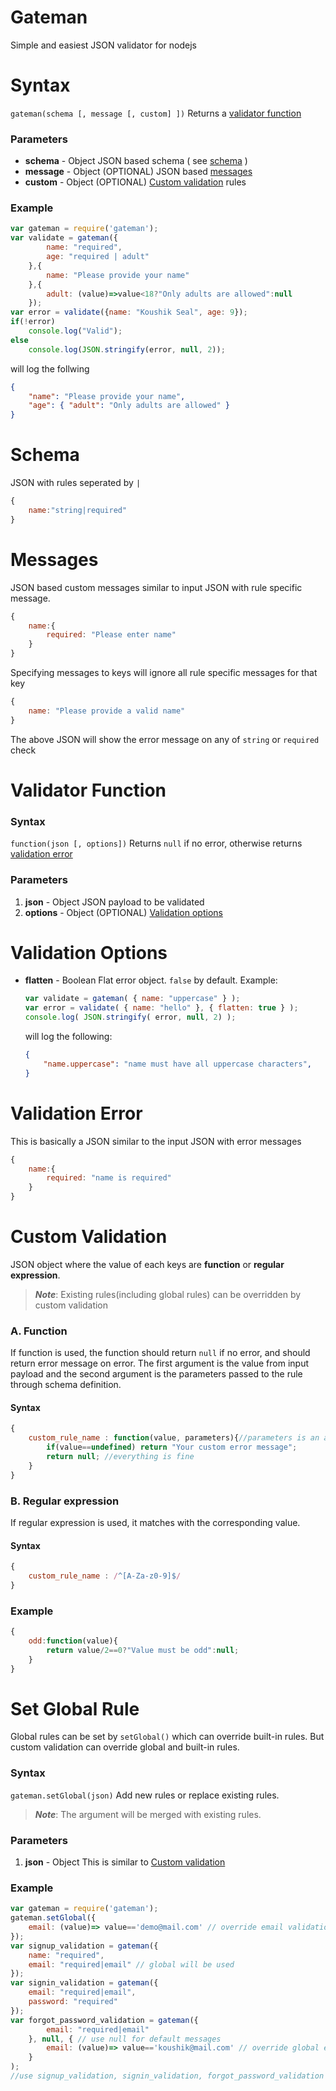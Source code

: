 # Gateman
Simple and easiest JSON validator for nodejs

# Syntax
``` gateman(schema [, message [, custom] ]) ```
Returns a [validator function](#validator-function)

### Parameters
- **schema** - Object
 JSON based schema ( see [schema](#schema) )
- **message** - Object (OPTIONAL)
 JSON based [messages](#messages)
- **custom** - Object (OPTIONAL)
 [Custom validation](#custom-validation) rules

### Example
```javascript
var gateman = require('gateman');
var validate = gateman({
		name: "required",
		age: "required | adult"
	},{
		name: "Please provide your name"
	},{
		adult: (value)=>value<18?"Only adults are allowed":null
	});
var error = validate({name: "Koushik Seal", age: 9});
if(!error)
	console.log("Valid");
else
	console.log(JSON.stringify(error, null, 2));
```
will log the follwing
```json
{
	"name": "Please provide your name",
	"age": { "adult": "Only adults are allowed" }
}
```

# Schema
JSON with rules seperated by ```|```
```javascript
{
    name:"string|required"
}
```

# Messages
JSON based custom messages similar to input JSON with rule specific message.
```javascript
{
    name:{
        required: "Please enter name"
    }
}
```
Specifying messages to keys will ignore all rule specific messages for that key
```javascript
{
    name: "Please provide a valid name"
}
```
The above JSON will show the error message on any of ```string``` or ```required``` check

# Validator Function

### Syntax
``` function(json [, options]) ```
Returns ```null``` if no error, otherwise returns [validation error](#validation-error)
### Parameters
1. **json** - Object
	JSON payload to be validated
2. **options** - Object (OPTIONAL)
	[Validation options](#validation-options)

# Validation Options
- **flatten** - Boolean
	Flat error object. ``` false ``` by default.
	Example:
	```javascript
	var validate = gateman( { name: "uppercase" } );
	var error = validate( { name: "hello" }, { flatten: true } );
	console.log( JSON.stringify( error, null, 2) );
	```
	will log the following:
	```json
	{
		"name.uppercase": "name must have all uppercase characters",
	}
	```

# Validation Error
This is basically a JSON similar to the input JSON with error messages
```javascript
{
    name:{
        required: "name is required"
    }
}
```

# Custom Validation
JSON object where the value of each keys are **function** or **regular expression**.

> ***Note***: Existing rules(including global rules) can be overridden by custom validation

### A. Function
If function is used, the function should return ```null``` if no error, and should return error message on error. The first argument is the value from input payload and the second argument is the parameters passed to the rule through schema definition.

#### Syntax
```javascript
{
    custom_rule_name : function(value, parameters){//parameters is an array
        if(value==undefined) return "Your custom error message";
        return null; //everything is fine
    }
}
```

### B. Regular expression
If regular expression is used, it matches with the corresponding value.

#### Syntax
```javascript
{
    custom_rule_name : /^[A-Za-z0-9]$/
}
```

### Example
```javascript
{
    odd:function(value){
        return value/2==0?"Value must be odd":null;
    }
}
```

# Set Global Rule
Global rules can be set by `setGlobal()` which can override built-in rules. But custom validation can override global and built-in rules.

### Syntax
``` gateman.setGlobal(json) ```
Add new rules or replace existing rules.
> ***Note***: The argument will be merged with existing rules.

### Parameters
1. **json** - Object
	This is similar to [Custom validation](#custom-validation)

### Example
```javascript
var gateman = require('gateman');
gateman.setGlobal({
	email: (value)=> value=='demo@mail.com' // override email validation
});
var signup_validation = gateman({
	name: "required",
	email: "required|email" // global will be used
});
var signin_validation = gateman({
	email: "required|email",
	password: "required"
});
var forgot_password_validation = gateman({
		email: "required|email"
	}, null, { // use null for default messages
		email: (value)=> value=='koushik@mail.com' // override global email validation
	}
);
//use signup_validation, signin_validation, forgot_password_validation and so on
```
